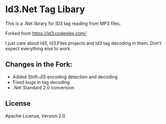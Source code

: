 # Id3.Net Tag Libary

This is a .Net library for ID3 tag reading from MP3 files.

Forked from https://id3.codeplex.com/

I just care about Id3, Id3.Files projects and Id3 tag decoding in them. Don't expect everything else to work.

## Changes in the Fork:

- Added Shift-JIS encoding detection and decoding
- Fixed bugs in tag decoding
- .Net Standard 2.0 conversion

## License

Apache License, Version 2.0